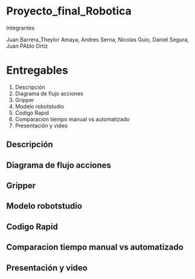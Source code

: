 # Proyecto_final_Robotica
Integrantes

Juan Barrera_Theylor Amaya, Andres Serna, Nicolas Guio, Daniel Segura, Juan PAblo Ortiz

# Entregables

1. Descripción
2. Diagrama de flujo acciones
3. Gripper
4. Modelo robotstudio
5. Codigo Rapid
6. Comparacion tiempo manual vs automatizado
7. Presentación y video


## Descripción

## Diagrama de flujo acciones

## Gripper

## Modelo robotstudio

## Codigo Rapid


## Comparacion tiempo manual vs automatizado

## Presentación y video


